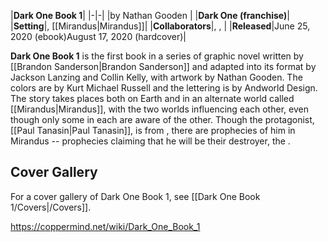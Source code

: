 |**Dark One Book 1**|
|-|-|
|by  Nathan Gooden |
|**Dark One (franchise)**|
|**Setting**|, [[Mirandus\|Mirandus]]|
|**Collaborators**|, , |
|**Released**|June 25, 2020 (ebook)August 17, 2020 (hardcover)|

**Dark One Book 1** is the first book in a series of graphic novel written by [[Brandon Sanderson\|Brandon Sanderson]] and adapted into its format by Jackson Lanzing and Collin Kelly, with artwork by Nathan Gooden. The colors are by Kurt Michael Russell and the lettering is by Andworld Design. The story takes places both on Earth and in an alternate world called [[Mirandus\|Mirandus]], with the two worlds influencing each other, even though only some in each are aware of the other. Though the protagonist, [[Paul Tanasin\|Paul Tanasin]], is from , there are prophecies of him in Mirandus -- prophecies claiming that he will be their destroyer, the .

## Cover Gallery
For a cover gallery of Dark One Book 1, see [[Dark One Book 1/Covers\|/Covers]].


https://coppermind.net/wiki/Dark_One_Book_1